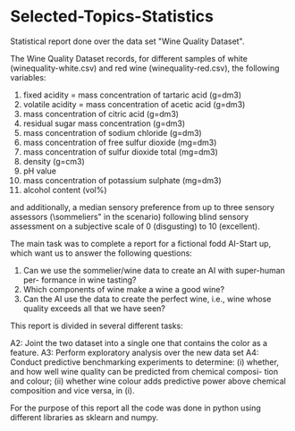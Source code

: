 # Selected-Topics-Statistics
Statistical report done over the data set "Wine Quality Dataset".

The Wine Quality Dataset records, for different samples of white (winequality-white.csv)
and red wine (winequality-red.csv), the following variables:
1. fixed acidity = mass concentration of tartaric acid (g=dm3)
2. volatile acidity = mass concentration of acetic acid (g=dm3)
3. mass concentration of citric acid (g=dm3)
4. residual sugar mass concentration (g=dm3)
5. mass concentration of sodium chloride (g=dm3)
6. mass concentration of free sulfur dioxide (mg=dm3)
7. mass concentration of sulfur dioxide total (mg=dm3)
8. density (g=cm3)
9. pH value
10. mass concentration of potassium sulphate (mg=dm3)
11. alcohol content (vol%)

and additionally, a median sensory preference from up to three sensory assessors
(\sommeliers" in the scenario) following blind sensory assessment on a subjective
scale of 0 (disgusting) to 10 (excellent).

The main task was to complete a report for a fictional fodd AI-Start up, which want us to answer the following questions:

1. Can we use the sommelier/wine data to create an AI with super-human per-
formance in wine tasting?
2. Which components of wine make a wine a good wine?
3. Can the AI use the data to create the perfect wine, i.e., wine whose quality
exceeds all that we have seen?

This report is divided in several different tasks:

A2: Joint the two dataset into a single one that contains the color as a feature.
A3: Perform exploratory analysis over the new data set
A4: Conduct predictive benchmarking experiments to determine:
    (i) whether, and how well wine quality can be predicted from chemical composi-
        tion and colour;
    (ii) whether wine colour adds predictive power above chemical composition and
        vice versa, in (i).

For the purpose of this report all the code was done in python using different libraries as sklearn and numpy.





